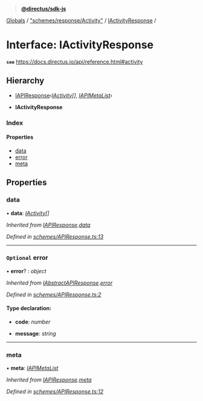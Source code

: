 > **[@directus/sdk-js](../README.md)**

[Globals](../README.md) / ["schemes/response/Activity"](../modules/_schemes_response_activity_.md) / [IActivityResponse](_schemes_response_activity_.iactivityresponse.md) /

# Interface: IActivityResponse

**`see`** https://docs.directus.io/api/reference.html#activity

## Hierarchy

  * [IAPIResponse](_schemes_apiresponse_.iapiresponse.md)‹*[IActivity](_schemes_directus_activity_.iactivity.md)[]*, *[IAPIMetaList](_schemes_apiresponse_.iapimetalist.md)*›

  * **IActivityResponse**

### Index

#### Properties

* [data](_schemes_response_activity_.iactivityresponse.md#data)
* [error](_schemes_response_activity_.iactivityresponse.md#optional-error)
* [meta](_schemes_response_activity_.iactivityresponse.md#meta)

## Properties

###  data

• **data**: *[IActivity](_schemes_directus_activity_.iactivity.md)[]*

*Inherited from [IAPIResponse](_schemes_apiresponse_.iapiresponse.md).[data](_schemes_apiresponse_.iapiresponse.md#data)*

*Defined in [schemes/APIResponse.ts:13](https://github.com/janbiasi/sdk-js/blob/6d04a0b/src/schemes/APIResponse.ts#L13)*

___

### `Optional` error

• **error**? : *object*

*Inherited from [IAbstractAPIResponse](_schemes_apiresponse_.iabstractapiresponse.md).[error](_schemes_apiresponse_.iabstractapiresponse.md#optional-error)*

*Defined in [schemes/APIResponse.ts:2](https://github.com/janbiasi/sdk-js/blob/6d04a0b/src/schemes/APIResponse.ts#L2)*

#### Type declaration:

* **code**: *number*

* **message**: *string*

___

###  meta

• **meta**: *[IAPIMetaList](_schemes_apiresponse_.iapimetalist.md)*

*Inherited from [IAPIResponse](_schemes_apiresponse_.iapiresponse.md).[meta](_schemes_apiresponse_.iapiresponse.md#meta)*

*Defined in [schemes/APIResponse.ts:12](https://github.com/janbiasi/sdk-js/blob/6d04a0b/src/schemes/APIResponse.ts#L12)*